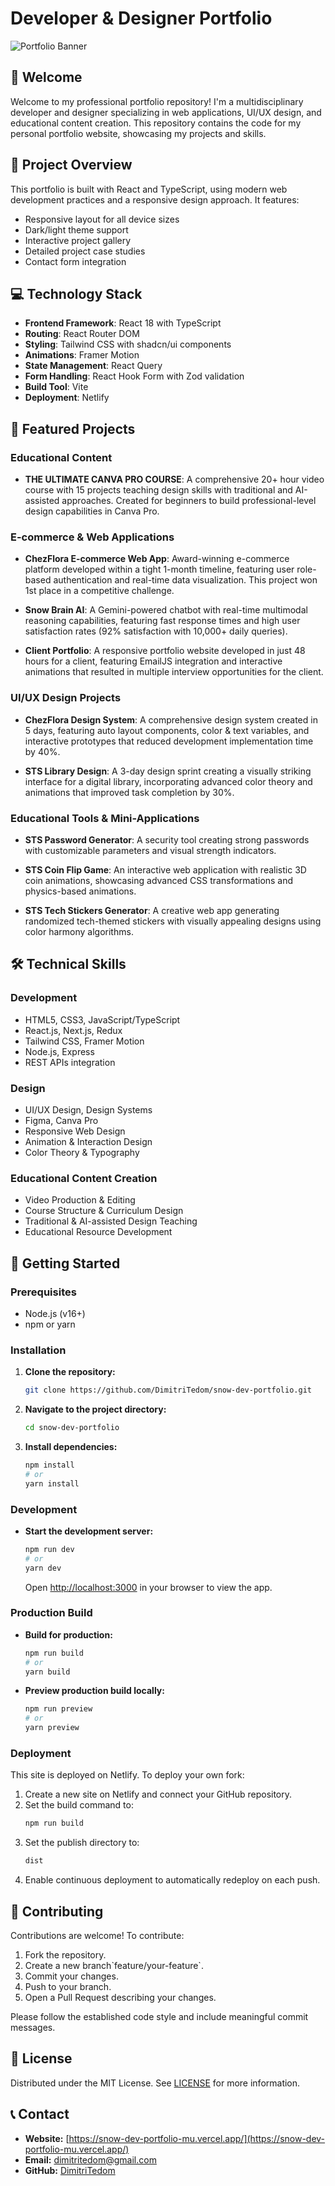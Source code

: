 # Developer & Designer Portfolio

![Portfolio Banner](public/overview.png)

## 👋 Welcome

Welcome to my professional portfolio repository! I'm a multidisciplinary developer and designer specializing in web applications, UI/UX design, and educational content creation. This repository contains the code for my personal portfolio website, showcasing my projects and skills.

## 🚀 Project Overview

This portfolio is built with React and TypeScript, using modern web development practices and a responsive design approach. It features:

- Responsive layout for all device sizes
- Dark/light theme support
- Interactive project gallery
- Detailed project case studies
- Contact form integration

## 💻 Technology Stack

- **Frontend Framework**: React 18 with TypeScript
- **Routing**: React Router DOM
- **Styling**: Tailwind CSS with shadcn/ui components
- **Animations**: Framer Motion
- **State Management**: React Query
- **Form Handling**: React Hook Form with Zod validation
- **Build Tool**: Vite
- **Deployment**: Netlify

## 🎨 Featured Projects

### Educational Content

- **THE ULTIMATE CANVA PRO COURSE**: A comprehensive 20+ hour video course with 15 projects teaching design skills with traditional and AI-assisted approaches. Created for beginners to build professional-level design capabilities in Canva Pro.

### E-commerce & Web Applications

- **ChezFlora E-commerce Web App**: Award-winning e-commerce platform developed within a tight 1-month timeline, featuring user role-based authentication and real-time data visualization. This project won 1st place in a competitive challenge.

- **Snow Brain AI**: A Gemini-powered chatbot with real-time multimodal reasoning capabilities, featuring fast response times and high user satisfaction rates (92% satisfaction with 10,000+ daily queries).

- **Client Portfolio**: A responsive portfolio website developed in just 48 hours for a client, featuring EmailJS integration and interactive animations that resulted in multiple interview opportunities for the client.

### UI/UX Design Projects

- **ChezFlora Design System**: A comprehensive design system created in 5 days, featuring auto layout components, color & text variables, and interactive prototypes that reduced development implementation time by 40%.

- **STS Library Design**: A 3-day design sprint creating a visually striking interface for a digital library, incorporating advanced color theory and animations that improved task completion by 30%.

### Educational Tools & Mini-Applications

- **STS Password Generator**: A security tool creating strong passwords with customizable parameters and visual strength indicators.

- **STS Coin Flip Game**: An interactive web application with realistic 3D coin animations, showcasing advanced CSS transformations and physics-based animations.

- **STS Tech Stickers Generator**: A creative web app generating randomized tech-themed stickers with visually appealing designs using color harmony algorithms.

## 🛠️ Technical Skills

### Development
- HTML5, CSS3, JavaScript/TypeScript
- React.js, Next.js, Redux
- Tailwind CSS, Framer Motion
- Node.js, Express
- REST APIs integration

### Design
- UI/UX Design, Design Systems
- Figma, Canva Pro
- Responsive Web Design
- Animation & Interaction Design
- Color Theory & Typography

### Educational Content Creation
- Video Production & Editing
- Course Structure & Curriculum Design
- Traditional & AI-assisted Design Teaching
- Educational Resource Development

## 🚀 Getting Started

### Prerequisites
- Node.js (v16+)
- npm or yarn

### Installation

1. **Clone the repository:**
   ```bash
   git clone https://github.com/DimitriTedom/snow-dev-portfolio.git
   ```
2. **Navigate to the project directory:**
   ```bash
   cd snow-dev-portfolio
   ```
3. **Install dependencies:**
   ```bash
   npm install
   # or
   yarn install
   ```

### Development

- **Start the development server:**
  ```bash
  npm run dev
  # or
  yarn dev
  ```
  Open [http://localhost:3000](http://localhost:3000) in your browser to view the app.

### Production Build

- **Build for production:**
  ```bash
  npm run build
  # or
  yarn build
  ```
- **Preview production build locally:**
  ```bash
  npm run preview
  # or
  yarn preview
  ```

### Deployment

This site is deployed on Netlify. To deploy your own fork:

1. Create a new site on Netlify and connect your GitHub repository.
2. Set the build command to:
   ```bash
   npm run build
   ```
3. Set the publish directory to:
   ```bash
   dist
   ```
4. Enable continuous deployment to automatically redeploy on each push.

## 📝 Contributing

Contributions are welcome! To contribute:

1. Fork the repository.
2. Create a new branch\`feature/your-feature\`.
3. Commit your changes.
4. Push to your branch.
5. Open a Pull Request describing your changes.

Please follow the established code style and include meaningful commit messages.

## 📄 License

Distributed under the MIT License. See [LICENSE](LICENSE) for more information.

## 📞 Contact

- **Website:** [https://snow-dev-portfolio-mu.vercel.app/](https://snow-dev-portfolio-mu.vercel.app/)
- **Email:** dimitritedom@gmail.com
- **GitHub:** [DimitriTedom](https://github.com/DimitriTedom)